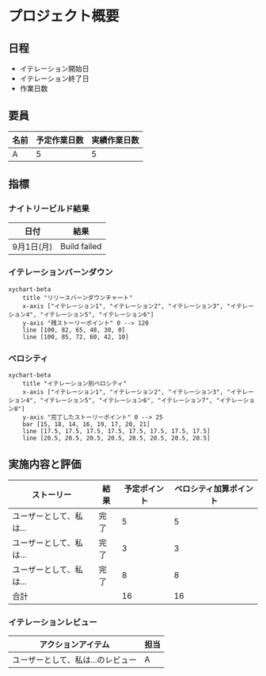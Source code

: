 # プロジェクト概要

## 日程

- イテレーション開始日
- イテレーション終了日
- 作業日数

## 要員

|名前|予定作業日数|実績作業日数|
|---|---|---|
|A|5|5|

## 指標

### ナイトリービルド結果

|日付|結果|
|---|---|
|9月1日(月) |Build failed|

### イテレーションバーンダウン

```mermaid
xychart-beta
    title "リリースバーンダウンチャート"
    x-axis ["イテレーション1", "イテレーション2", "イテレーション3", "イテレーション4", "イテレーション5", "イテレーション6"]
    y-axis "残ストーリーポイント" 0 --> 120
    line [100, 82, 65, 48, 30, 0]
    line [100, 85, 72, 60, 42, 10]
```

### ベロシティ

```mermaid
xychart-beta
    title "イテレーション別ベロシティ"
    x-axis ["イテレーション1", "イテレーション2", "イテレーション3", "イテレーション4", "イテレーション5", "イテレーション6", "イテレーション7", "イテレーション8"]
    y-axis "完了したストーリーポイント" 0 --> 25
    bar [15, 18, 14, 16, 19, 17, 20, 21]
    line [17.5, 17.5, 17.5, 17.5, 17.5, 17.5, 17.5, 17.5]
    line [20.5, 20.5, 20.5, 20.5, 20.5, 20.5, 20.5, 20.5]
```

## 実施内容と評価

|ストーリー|結果|予定ポイント|ベロシティ加算ポイント|
|---|---|---|---|
|ユーザーとして、私は...|完了|5|5|
|ユーザーとして、私は...|完了|3|3|
|ユーザーとして、私は...|完了|8|8|
|合計| |16|16|

### イテレーションレビュー

|アクションアイテム|担当|
|---|---|
|ユーザーとして、私は...のレビュー|A|